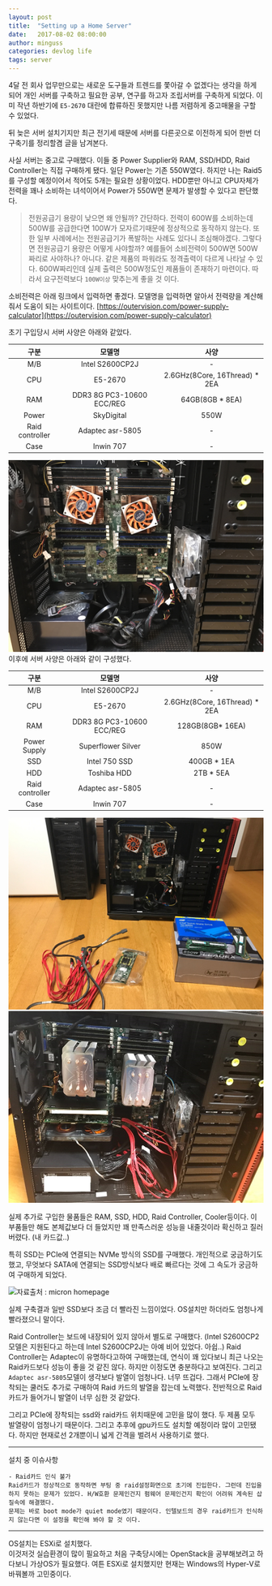 ```yaml
---
layout: post
title:  "Setting up a Home Server"
date:   2017-08-02 08:00:00
author: minguss
categories: devlog life
tags: server
---
```


4달 전 회사 업무만으로는 새로운 도구들과 트렌드를 쫓아갈 수 없겠다는 생각을 하게 되어 개인 서버를 구축하고 필요한 공부, 연구를 하고자 조립서버를 구축하게 되었다. 이미 작년 하반기에 `E5-2670` 대란에 합류하진 못했지만 나름 저렴하게 중고매물을 구할 수 있었다.  
  
뒤 늦은 서버 설치기지만 최근 전기세 때문에 서버를 다른곳으로 이전하게 되어 한번 더 구축기를 정리할겸 글을 남겨본다.  

사실 서버는 중고로 구매했다. 이들 중 Power Supplier와 RAM, SSD/HDD, Raid Controller는 직접 구매하게 됐다. 일단 Power는 기존 550W였다. 하지만 나는 Raid5를 구성할 예정이어서 적어도 5개는 필요한 상황이었다. HDD뿐만 아니고 CPU자체가 전력을 꽤나 소비하는 녀석이어서 Power가 550W면 문제가 발생할 수 있다고 판단했다.
>전원공급기 용량이 낮으면 왜 안될까? 간단하다. 전력이 600W를 소비하는데 500W를 공급한다면 100W가 모자르기때문에 정상적으로 동작하지 않는다. 또한 일부 사례에서는 전원공급기가 폭발하는 사례도 있다니 조심해야겠다. 그렇다면 전원공급기 용량은 어떻게 사야할까? 예를들어 소비전력이 500W면 500W짜리로 사야하나? 아니다. 같은 제품의 파워라도 정격출력이 다르게 나타날 수 있다. 600W짜리인데 실제 출력은 500W정도인 제품들이 존재하기 마련이다. 따라서 요구전력보다 `100W이상` 맞추는게 좋을 것 이다.

소비전력은 아래 링크에서 입력하면 좋겠다. 모델명을 입력하면 알아서 전력량을 계산해줘서 도움이 되는 사이트이다.
[https://outervision.com/power-supply-calculator](https://outervision.com/power-supply-calculator)

초기 구입당시 서버 사양은 아래와 같았다.


|구분|모델명|사양|
|:-----:|:-----:|:-----:|
|M/B|Intel S2600CP2J| - |
|CPU|E5-2670| 2.6GHz(8Core, 16Thread) * 2EA
|RAM|DDR3 8G PC3-10600 ECC/REG|64GB(8GB * 8EA)
|Power|SkyDigital| 550W
|Raid controller|Adaptec asr-5805|-
|Case|Inwin 707|-


![초기 구입당시](/assets/img/upload/server/1.png)  
이후에 서버 사양은 아래와 같이 구성했다.


|       구분      |           모델명          |              사양             |
|:---------------:|:-------------------------:|:-----------------------------:|
|       M/B       |      Intel S2600CP2J      |               -               |
|       CPU       |          E5-2670          | 2.6GHz(8Core, 16Thread) * 2EA |
|       RAM       | DDR3 8G PC3-10600 ECC/REG |        128GB(8GB* 16EA)       |
|   Power Supply  |     Superflower Silver    |              850W             |
|       SSD       |       Intel 750 SSD       |          400GB * 1EA          |
|       HDD       |        Toshiba HDD        |           2TB * 5EA           |
| Raid controller |      Adaptec asr-5805     |               -               |
|       Case      |         Inwin 707         |               -               |


![업그레이드 준비](/assets/img/upload/server/2.png)
![업그레이드 준비](/assets/img/upload/server/3.jpg)

실제 추가로 구입한 물품들은 RAM, SSD, HDD, Raid Controller, Cooler등이다. 이 부품들만 해도 본체값보다 더 들었지만 꽤 만족스러운 성능을 내줄것이라 확신하고 질러버렸다. (내 카드값..)

특히 SSD는 PCIe에 연결되는 NVMe 방식의 SSD를 구매했다. 개인적으로 궁금하기도 했고, 무엇보다 SATA에 연결되는 SSD방식보다 배로 빠르다는 것에 그 속도가 궁금하여 구매하게 되었다. 

![자료출처 : micron homepage](https://www.micron.com/~/media/track-3-images/one-column-content-module/miscellaneous/sio_micron_nvme_e_022316.jpg?la=en)

실제 구축결과 일반 SSD보다 조금 더 빨라진 느낌이었다. OS설치만 하더라도 엄청나게 빨라졌으니 말이다.

Raid Controller는 보드에 내장되어 있지 않아서 별도로 구매했다. (Intel S2600CP2모델은 지원된다고 하는데 Intel S2600CP2J는 아예 비어 있었다. 아쉽..)
Raid Controller는 Adaptec이 유명하다고하여 구매했는데, 연식이 꽤 있다보니 최근 나오는 Raid카드보다 성능이 좋을 것 같진 않다. 하지만 이정도면 충분하다고 보여진다. 그리고 `Adaptec asr-5805`모델이 생각보다 발열이 엄청나다. 너무 뜨겁다. 그래서 PCIe에 장착되는 쿨러도 추가로 구매하여 Raid 카드의 발열을 잡는데 노력했다. 전반적으로 Raid카드가 들어가니 발열이 너무 심한 것 같았다.

그리고 PCIe에 장착되는 ssd와 raid카드 위치때문에 고민을 많이 했다. 두 제품 모두 발열량이 엄청나기 때문이다. 그리고 추후에 gpu카드도 설치할 예정이라 많이 고민됐다. 하지만 현재로선 2개뿐이니 넓게 간격을 벌려서 사용하기로 했다.

---
설치 중 이슈사항

	- Raid카드 인식 불가
	Raid카드가 정상적으로 동작하면 부팅 중 raid설정화면으로 초기에 진입한다. 그런데 진입을 하지 못하는 문제가 있었다. H/W호환 문제인건지 펌웨어 문제인건지 확인이 어려워 계속된 삽질속에 해결했다. 
	문제는 바로 boot mode가 quiet mode였기 때문이다. 인텔보드의 경우 raid카드가 인식하지 않는다면 이 설정을 확인해 봐야 할 것 이다.


---
OS설치는 ESXi로 설치했다.  
이것저것 실습환경이 많이 필요하고 처음 구축당시에는 OpenStack을 공부해보려고 하다보니 가상OS가 필요했다. 여튼 ESXi로 설치했지만 현재는 Windows의 Hyper-V로 바꿔볼까 고민중이다.